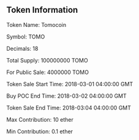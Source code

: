 ## Token Information
Token Name: Tomocoin

Symbol: TOMO

Decimals: 18

Total Supply: 100000000 TOMO

For Public Sale: 4000000 TOMO

Token Sale Start Time: 2018-03-01 04:00:00 GMT

Buy POC End Time: 2018-03-02 04:00:00 GMT

Token Sale End Time: 2018-03:04 04:00:00 GMT

Max Contribution: 10 ether

Min Contribution: 0.1 ether
